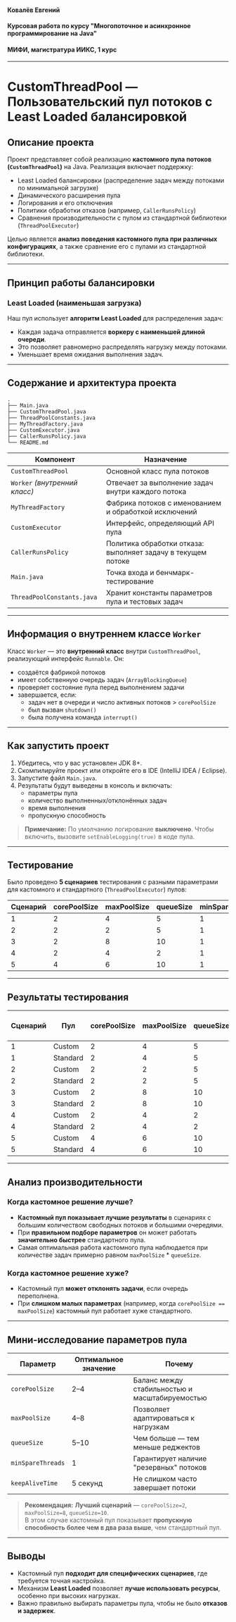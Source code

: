 
#### Ковалёв Евгений  
#### Курсовая работа по курсу "Многопоточное и асинхронное программирование на Java"  
#### МИФИ, магистратура ИИКС, 1 курс  

-------------

# CustomThreadPool — Пользовательский пул потоков с Least Loaded балансировкой  

## Описание проекта  

Проект представляет собой реализацию **кастомного пула потоков (`CustomThreadPool`)** на Java. Реализация включает поддержку:  

- Least Loaded балансировки (распределение задач между потоками по минимальной загрузке)  
- Динамического расширения пула  
- Логирования и его отключения  
- Политики обработки отказов (например, `CallerRunsPolicy`)  
- Сравнения производительности с пулом из стандартной библиотеки (`ThreadPoolExecutor`)  

Целью является **анализ поведения кастомного пула при различных конфигурациях**, а также сравнение его с пулами из стандартной библиотеки.  

---  

## Принцип работы балансировки  

### Least Loaded (наименьшая загрузка)  

Наш пул использует **алгоритм Least Loaded** для распределения задач:  

- Каждая задача отправляется **воркеру с наименьшей длиной очереди**.  
- Это позволяет равномерно распределять нагрузку между потоками.  
- Уменьшает время ожидания выполнения задач.  

---  

## Содержание и архитектура проекта  

```
.
├── Main.java
├── CustomThreadPool.java
├── ThreadPoolConstants.java
├── MyThreadFactory.java
├── CustomExecutor.java
├── CallerRunsPolicy.java
└── README.md
```  

| Компонент | Назначение |  
|-----------|------------|  
| `CustomThreadPool` | Основной класс пула потоков |  
| `Worker` *(внутренний класс)* | Отвечает за выполнение задач внутри каждого потока |  
| `MyThreadFactory` | Фабрика потоков с именованием и обработкой исключений |  
| `CustomExecutor` | Интерфейс, определяющий API пула |  
| `CallerRunsPolicy` | Политика обработки отказа: выполняет задачу в текущем потоке |  
| `Main.java` | Точка входа и бенчмарк-тестирование |  
| `ThreadPoolConstants.java` | Хранит константы параметров пула и тестовых задач |  

---  

## Информация о внутреннем классе `Worker`  

Класс `Worker` — это **внутренний класс** внутри `CustomThreadPool`, реализующий интерфейс `Runnable`. Он:  

- создаётся фабрикой потоков  
- имеет собственную очередь задач (`ArrayBlockingQueue`)  
- проверяет состояние пула перед выполнением задачи  
- завершается, если:  
   - задач нет в очереди и число активных потоков > `corePoolSize`  
   - был вызван `shutdown()`  
   - была получена команда `interrupt()`  

---  

## Как запустить проект  

1. Убедитесь, что у вас установлен JDK 8+.  
2. Скомпилируйте проект или откройте его в IDE (IntelliJ IDEA / Eclipse).  
3. Запустите файл `Main.java`.  
4. Результаты будут выведены в консоль и включать:  
   - параметры пула  
   - количество выполненных/отклонённых задач  
   - время выполнения  
   - пропускную способность  

> **Примечание:** По умолчанию логирование **выключено**. Чтобы включить, вызовите `setEnableLogging(true)` в коде пула.  

---  

## Тестирование  

Было проведено **5 сценариев** тестирования с разными параметрами для кастомного и стандартного (`ThreadPoolExecutor`) пулов:  

| Сценарий | corePoolSize | maxPoolSize | queueSize | minSpareThreads |  
|----------|--------------|-------------|-----------|------------------|  
| 1        | 2            | 4           | 5         | 1                |  
| 2        | 2            | 2           | 5         | 1                |  
| 3        | 2            | 8           | 10        | 1                |  
| 4        | 2            | 4           | 2         | 1                |  
| 5        | 4            | 6           | 10        | 1                |  

---  

## Результаты тестирования  

| Сценарий | Пул | corePoolSize | maxPoolSize | queueSize | minSpareThreads | Выполнено | Отклонено | Время (ms) | Пропускная способность (tasks/sec) |  
|----------|-----|--------------|-------------|-----------|------------------|-----------|-----------|------------|------------------------------------|  
| 1        | Custom | 2            | 4           | 5         | 1                | 84        | 16        | 1776       | ~47.3                              |  
| 1        | Standard | 2          | 4           | 5         | 0                | 100       | 0         | 2344       | ~42.7                              |  
| 2        | Custom | 2            | 2           | 5         | 1                | 70        | 30        | 3343       | ~20.9                              |  
| 2        | Standard | 2          | 2           | 5         | 0                | 100       | 0         | 3866       | ~25.9                              |  
| 3        | Custom | 2            | 8           | 10        | 1                | 98        | 2         | 609        | ~160.9                             |  
| 3        | Standard | 2          | 8           | 10        | 0                | 100       | 0         | 1342       | ~74.5                              |  
| 4        | Custom | 2            | 4           | 2         | 1                | 82        | 18        | 1995       | ~41.1                              |  
| 4        | Standard | 2          | 4           | 2         | 0                | 100       | 0         | 2891       | ~34.6                              |  
| 5        | Custom | 4            | 6           | 10        | 1                | 94        | 6         | 891        | ~105.5                             |  
| 5        | Standard | 4          | 6           | 10        | 0                | 100       | 0         | 1693       | ~59.1                              |  

---  

## Анализ производительности  

### Когда кастомное решение лучше?  

- **Кастомный пул показывает лучшие результаты** в сценариях с большим количеством свободных потоков и большими очередями.  
- При **правильном подборе параметров** он может работать **значительно быстрее** стандартного пула.  
- Самая оптимальная работа кастомного пула наблюдается при количестве задач примерно равном `maxPoolSize` * `queueSize`.  

### Когда кастомное решение хуже?  

- Кастомный пул **может отклонять задачи**, если очередь переполнена.  
- При **слишком малых параметрах** (например, когда `corePoolSize == maxPoolSize`) кастомный пул работает хуже стандартного.  

---  

## Мини-исследование параметров пула  

| Параметр | Оптимальное значение | Почему |  
|----------|----------------------|--------|  
| `corePoolSize` | 2–4                  | Баланс между стабильностью и масштабируемостью |  
| `maxPoolSize` | 4–8                 | Позволяет адаптироваться к нагрузкам |  
| `queueSize` | 5–10               | Чем больше — тем меньше реджектов |  
| `minSpareThreads` | 1             | Гарантирует наличие "резервных" потоков |  
| `keepAliveTime` | 5 секунд         | Не слишком часто завершает потоки |  

> **Рекомендация:** **Лучший сценарий** — `corePoolSize=2`, `maxPoolSize=8`, `queueSize=10`.  
> В этом случае кастомный пул показывает **пропускную способность более чем в два раза выше**, чем стандартный пул.  

---  

## Выводы  

- Кастомный пул **подходит для специфических сценариев**, где требуется точная настройка.  
- Механизм **Least Loaded** позволяет **лучше использовать ресурсы**, особенно при высоких нагрузках.  
- Важно правильно выбирать параметры пула, чтобы не было **отказов и задержек**.  
